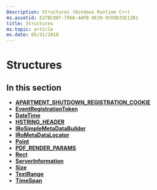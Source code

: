```yaml
---
Description: Structures (Windows Runtime C++)
ms.assetid: E37BC087-796A-4AFB-9E30-9C09D35E12B1
title: Structures
ms.topic: article
ms.date: 05/31/2018
---
```


# Structures

## In this section

-   [**APARTMENT\_SHUTDOWN\_REGISTRATION\_COOKIE**](https://msdn.microsoft.com/library/JJ219262(v=VS.85).aspx)
-   [**EventRegistrationToken**](https://msdn.microsoft.com/library/BR205773(v=VS.85).aspx)
-   [**DateTime**](https://msdn.microsoft.com/library/BR205770(v=VS.85).aspx)
-   [**HSTRING\_HEADER**](https://msdn.microsoft.com/library/BR205778(v=VS.85).aspx)
-   [**IRoSimpleMetaDataBuilder**](https://msdn.microsoft.com/library/Hh438406(v=VS.85).aspx)
-   [**IRoMetaDataLocator**](https://msdn.microsoft.com/library/Hh438404(v=VS.85).aspx)
-   [**Point**](https://msdn.microsoft.com/library/BR224614(v=VS.85).aspx)
-   [**PDF\_RENDER\_PARAMS**](/windows/desktop/api/windows.data.pdf.interop/ns-windows-data-pdf-interop-pdf_render_params)
-   [**Rect**](https://msdn.microsoft.com/library/BR224616(v=VS.85).aspx)
-   [**ServerInformation**](/windows/win32/api/combaseapi/ns-combaseapi-serverinformation)
-   [**Size**](https://msdn.microsoft.com/library/BR224622(v=VS.85).aspx)
-   [**TextRange**](https://msdn.microsoft.com/library/Dn302173(v=VS.85).aspx)
-   [**TimeSpan**](https://msdn.microsoft.com/library/BR224624(v=VS.85).aspx)

 

 



